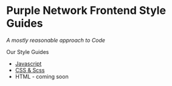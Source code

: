 # Purple Network Frontend Style Guides

*A mostly reasonable approach to Code*


Our Style Guides

  - [Javascript](javascript/)
  - [CSS & Scss](css-and-scss/)
  - HTML - coming soon
